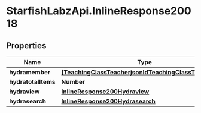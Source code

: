 # StarfishLabzApi.InlineResponse20018

## Properties
Name | Type | Description | Notes
------------ | ------------- | ------------- | -------------
**hydramember** | [**[TeachingClassTeacherjsonldTeachingClassTeacherList]**](TeachingClassTeacherjsonldTeachingClassTeacherList.md) |  | 
**hydratotalItems** | **Number** |  | [optional] 
**hydraview** | [**InlineResponse200Hydraview**](InlineResponse200Hydraview.md) |  | [optional] 
**hydrasearch** | [**InlineResponse200Hydrasearch**](InlineResponse200Hydrasearch.md) |  | [optional] 
